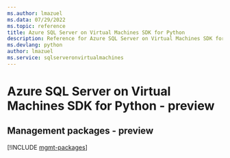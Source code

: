 ```yaml
---
ms.author: lmazuel
ms.data: 07/29/2022
ms.topic: reference
title: Azure SQL Server on Virtual Machines SDK for Python
description: Reference for Azure SQL Server on Virtual Machines SDK for Python
ms.devlang: python
author: lmazuel
ms.service: sqlserveronvirtualmachines
---
```

# Azure SQL Server on Virtual Machines SDK for Python - preview

## Management packages - preview
[!INCLUDE [mgmt-packages](sql-server-on-virtual-machines-mgmt-index.md)]